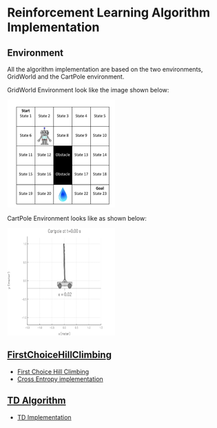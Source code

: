 # Reinforcement Learning Algorithm Implementation

## Environment

All the algorithm implementation are based on the two environments, GridWorld and the CartPole environment.

GridWorld Environment look like the image shown below:

<img src="image/GridWorld.png" width="250" height="250">

CartPole Environment looks like as shown below:

<img src="image/cartpole.gif" width="250" height="250">

## [FirstChoiceHillClimbing](https://github.com/imraviagrawal/Reinforcement-Learning-Implementation/tree/master/FirstChoiceHillClimbing)
* [First Choice Hill Climbing](https://people.cs.umass.edu/~pthomas/courses/CMPSCI_687_Fall2018/687_F18_main.pdf) <br/>
* [Cross Entropy implementation](https://hal.archives-ouvertes.fr/hal-00738463/document)



## [TD Algorithm](https://github.com/imraviagrawal/Reinforcement-Learning-Implementation/tree/master/TD%20Algorithm)
* [TD Implementation](https://en.wikipedia.org/wiki/Temporal_difference_learning)


